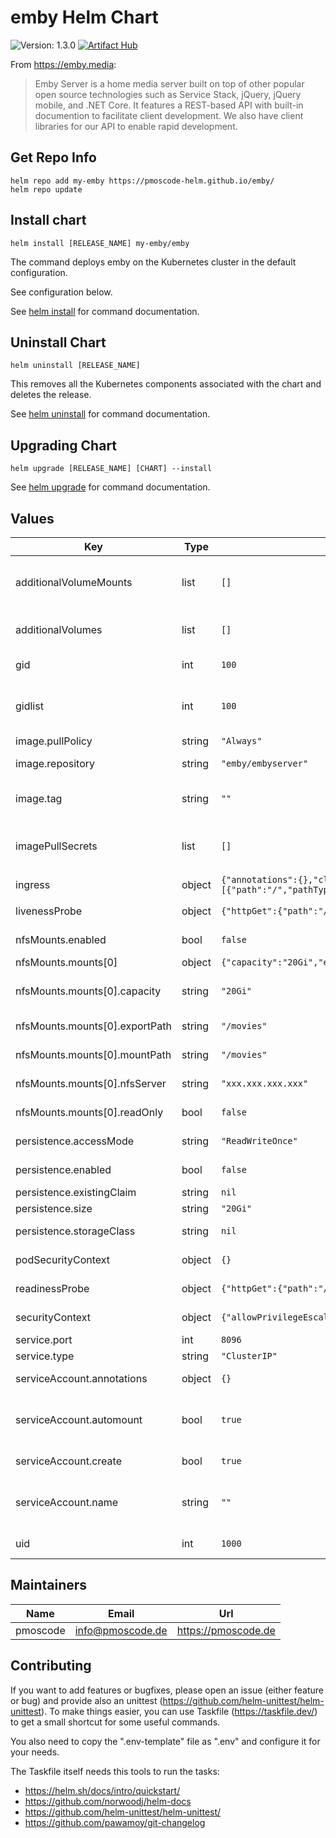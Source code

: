 # emby Helm Chart
![Version: 1.3.0](https://img.shields.io/badge/Version-1.3.0-informational?style=flat-square)
[![Artifact Hub](https://img.shields.io/endpoint?url=https://artifacthub.io/badge/repository/emby)](https://artifacthub.io/packages/search?repo=emby)

From https://emby.media:
> Emby Server is a home media server built on top of other popular open source technologies such as Service Stack, jQuery, jQuery mobile, and .NET Core. It features a REST-based API with built-in documention to facilitate client development. We also have client libraries for our API to enable rapid development.

## Get Repo Info

    helm repo add my-emby https://pmoscode-helm.github.io/emby/
    helm repo update

## Install chart

    helm install [RELEASE_NAME] my-emby/emby

The command deploys emby on the Kubernetes cluster in the default configuration.

See configuration below.

See [helm install](https://helm.sh/docs/helm/helm_install/) for command documentation.

## Uninstall Chart

    helm uninstall [RELEASE_NAME]

This removes all the Kubernetes components associated with the chart and deletes the release.

See [helm uninstall](https://helm.sh/docs/helm/helm_uninstall/) for command documentation.

## Upgrading Chart

    helm upgrade [RELEASE_NAME] [CHART] --install

See [helm upgrade](https://helm.sh/docs/helm/helm_upgrade/) for command documentation.

## Values

| Key | Type | Default | Description |
|-----|------|---------|-------------|
| additionalVolumeMounts | list | `[]` | mountpoint(s) of the additional volumes inside the container |
| additionalVolumes | list | `[]` | additional volume(s) to mount into the container |
| gid | int | `100` | the GID to run emby as |
| gidlist | int | `100` | a comma-separated list of additional GIDs to run emby as |
| image.pullPolicy | string | `"Always"` | pull policy |
| image.repository | string | `"emby/embyserver"` | repository with Emby image |
| image.tag | string | `""` | current version of the image. Default: Charts appVersion. |
| imagePullSecrets | list | `[]` | imagePullSecrets (not needed, if default image is used) |
| ingress | object | `{"annotations":{},"className":"","enabled":false,"hosts":[{"host":"chart-example.local","paths":[{"path":"/","pathType":"ImplementationSpecific"}]}],"tls":[]}` | Configure ingress. |
| livenessProbe | object | `{"httpGet":{"path":"/","port":"http"}}` | liveness probe configuration |
| nfsMounts.enabled | bool | `false` | enable mounting of nfs exports |
| nfsMounts.mounts[0] | object | `{"capacity":"20Gi","exportPath":"/movies","mountPath":"/movies","name":"content","nfsServer":"xxx.xxx.xxx.xxx","readOnly":false}` | name of mount |
| nfsMounts.mounts[0].capacity | string | `"20Gi"` | desired capacity (usually not needed for nfs) |
| nfsMounts.mounts[0].exportPath | string | `"/movies"` | export path on nfs server |
| nfsMounts.mounts[0].mountPath | string | `"/movies"` | mount path on container |
| nfsMounts.mounts[0].nfsServer | string | `"xxx.xxx.xxx.xxx"` | ip or dns of nfs server |
| nfsMounts.mounts[0].readOnly | bool | `false` | mark mount as readonly |
| persistence.accessMode | string | `"ReadWriteOnce"` | storage access mode |
| persistence.enabled | bool | `false` | enable persistence? |
| persistence.existingClaim | string | `nil` | existing claim |
| persistence.size | string | `"20Gi"` | storage size |
| persistence.storageClass | string | `nil` | desired storageClass |
| podSecurityContext | object | `{}` | podSecurityContext configuration |
| readinessProbe | object | `{"httpGet":{"path":"/","port":"http"}}` | readiness probe configuration |
| securityContext | object | `{"allowPrivilegeEscalation":false}` | securityContext configuration |
| service.port | int | `8096` | service port |
| service.type | string | `"ClusterIP"` | service type |
| serviceAccount.annotations | object | `{}` | add annotations to serviceAccount |
| serviceAccount.automount | bool | `true` | automatically mount a ServiceAccount's API credentials? |
| serviceAccount.create | bool | `true` | enable serviceAccount |
| serviceAccount.name | string | `""` | name of the serviceAccount (will be generated if empty) |
| uid | int | `1000` | the UID to run emby as |

## Maintainers

| Name | Email | Url |
| ---- | ------ | --- |
| pmoscode | <info@pmoscode.de> | <https://pmoscode.de> |

## Contributing

If you want to add features or bugfixes, please open an issue (either feature or bug) and provide also an unittest (https://github.com/helm-unittest/helm-unittest).
To make things easier, you can use Taskfile (https://taskfile.dev/) to get a small shortcut for some useful commands.

You also need to copy the ".env-template" file as ".env" and configure it for your needs.

The Taskfile itself needs this tools to run the tasks:
- https://helm.sh/docs/intro/quickstart/
- https://github.com/norwoodj/helm-docs
- https://github.com/helm-unittest/helm-unittest/
- https://github.com/pawamoy/git-changelog

